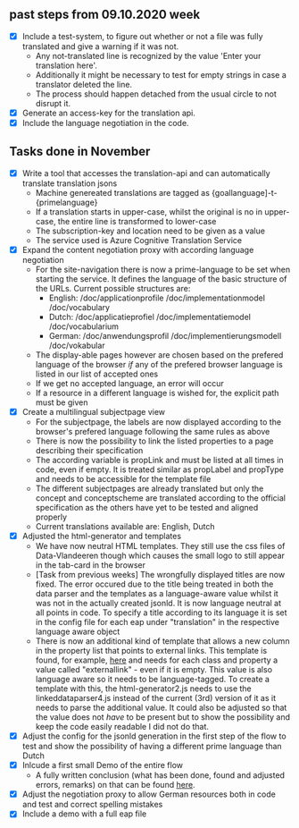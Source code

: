 ## past steps from 09.10.2020 week
* [x] Include a test-system, to figure out whether or not a file was fully translated and give a warning if it was not.
	* Any not-translated line is recognized by the value 'Enter your translation here'.
	* Additionally it might be necessary to test for empty strings in case a translator deleted the line.
	* The process should happen detached from the usual circle to not disrupt it.
* [x] Generate an access-key for the translation api.
* [x] Include the language negotiation in the code.

## Tasks done in November
* [x] Write a tool that accesses the translation-api and can automatically translate translation jsons
	* Machine genereated translations are tagged as {goallanguage]-t-{primelanguage}
	* If a translation starts in upper-case, whilst the original is no in upper-case, the entire line is transformed to lower-case
	* The subscription-key and location need to be given as a value
	* The service used is Azure Cognitive Translation Service
* [x] Expand the content negotiation proxy with according language negotiation
	* For the site-navigation there is now a prime-language to be set when starting the service. It defines the language of the basic structure of the URLs. Current possible structures are:
		* English: /doc/applicationprofile /doc/implementationmodel /doc/vocabulary
		* Dutch: /doc/applicatieprofiel /doc/implementatiemodel /doc/vocabularium
		* German: /doc/anwendungsprofil /doc/implementierungsmodell /doc/vokabular
	* The display-able pages however are chosen based on the prefered language of the browser _if_ any of the prefered browser language is listed in our list of accepted ones
	* If we get no accepted language, an error will occur
	* If a resource in a different language is wished for, the explicit path must be given
* [x] Create a multilingual subjectpage view
	* For the subjectpage, the labels are now displayed according to the browser's prefered language following the same rules as above
	* There is now the possibility to link the listed properties to a page describing their specification
	* The according variable is propLink and must be listed at all times in code, even if empty. It is treated similar as propLabel and propType and needs to be accessible for the template file
	* The different subjectpages are already translated but only the concept and conceptscheme are translated according to the official specification as the others have yet to be tested and aligned properly 
	* Current translations available are: English, Dutch
* [x] Adjusted the html-generator and templates
	* We have now neutral HTML templates. They still use the css files of Data-Vlandeeren though which causes the small logo to still appear in the tab-card in the browser
	* [Task from previous weeks] The wrongfully displayed titles are now fixed. The error occured due to the title being treated in both the data parser and the templates as a language-aware value whilst it was not in the actually created jsonld. 
	  It is now language neutral at all points in code. To specify a title according to its language it is set in the config file for each eap under "translation" in the respective language aware object
	* There is now an additional kind of template that allows a new column in the property list that points to external links. This template is found, for example, [here](https://github.com/Informatievlaanderen/duet/blob/master/templates/duet-ap2ext_en.j2)
	  and needs for each class and property a value called "externallink" - even if it is empty. This value is also language aware so it needs to be language-tagged. To create a template with this, the html-generator2.js needs to use the linkeddataparser4.js 
	  instead of the current (3rd) version of it as it needs to parse the additional value. It could also be adjusted so that the value does not _have_ to be present but to show the possibility and keep the code easily readable I did not do that.
* [x] Adjust the config for the jsonld generation in the first step of the flow to test and show the possibility of having a different prime language than Dutch
* [x] Inlcude a first small Demo of the entire flow
	* A fully written conclusion (what has been done, found and adjusted errors, remarks) on that can be found [here](https://github.com/AnnemarieWittig/internship-diary/blob/main/Detailed%20Descriptions/Conclusion%20Demo%201.md).
* [x] Adjust the negotiation proxy to allow German resources both in code and test and correct spelling mistakes
* [x] Include a demo with a full eap file
